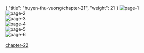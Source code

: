 { "title": "huyen-thu-vuong/chapter-21", "weight": 21 }
<img src="huyen-thu-vuong_0021_01-59e234c2c6dac268556d05dfba32ba53.webp" alt="page-1" origin="https://3.bp.blogspot.com/-ckK24lgMEpA/Vygua1ij89I/AAAAAAAGvuo/vV1zZQerboo/s0/Huyen-Thu-Vuong-Chapter-21-P-2.jpg"><br/>
<img src="huyen-thu-vuong_0021_02-e7d59258c93f8ddd050296f075077184.webp" alt="page-2" origin="https://3.bp.blogspot.com/-24-drDbW9JU/Vygub3XaivI/AAAAAAAGvus/SG3pamDcQa8/s0/Huyen-Thu-Vuong-Chapter-21-P-3.jpg"><br/>
<img src="huyen-thu-vuong_0021_03-179fc5c20d8a3b5b52bf4edc31bfdb12.webp" alt="page-3" origin="https://3.bp.blogspot.com/-zSH3t7X7pnE/VygudJmHHvI/AAAAAAAGvuw/kVj-xzQ9n-w/s0/Huyen-Thu-Vuong-Chapter-21-P-4.jpg"><br/>
<img src="huyen-thu-vuong_0021_04-1825f60ae0f428f62b4138acf5f73530.webp" alt="page-4" origin="https://3.bp.blogspot.com/-IWfFR4lIpR0/VygueFDCBzI/AAAAAAAGvu0/wJstWpOktrw/s0/Huyen-Thu-Vuong-Chapter-21-P-5.jpg"><br/>
<img src="huyen-thu-vuong_0021_05-599856a0ccee4285a9d6533627e962cd.webp" alt="page-5" origin="https://3.bp.blogspot.com/-iSo02xc_1PY/VygufQbRU-I/AAAAAAAGvu4/K_e3KG1vseI/s0/Huyen-Thu-Vuong-Chapter-21-P-6.jpg"><br/>
<img src="huyen-thu-vuong_0021_06-5fc3671de1d1e70b344b9c2ea5535f82.webp" alt="page-6" origin="https://3.bp.blogspot.com/-EFbZ6nxoV34/VygugtZciHI/AAAAAAAGvu8/Ev3VYYS_1QM/s0/Huyen-Thu-Vuong-Chapter-21-P-7.jpg"><br/>
<br/><a class="nextchap" href="/huyen-thu-vuong/chapter-22">chapter-22</a>
